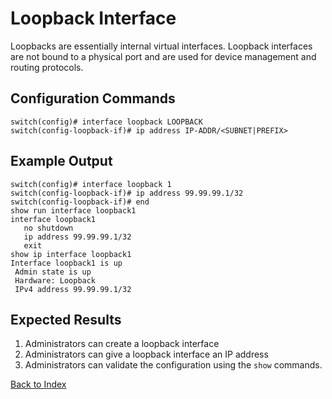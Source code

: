 # Loopback Interface

Loopbacks are essentially internal virtual interfaces. Loopback interfaces are not bound to a physical port and are used for device management and routing protocols.

## Configuration Commands

```text
switch(config)# interface loopback LOOPBACK
switch(config-loopback-if)# ip address IP-ADDR/<SUBNET|PREFIX>
```

## Example Output

```text
switch(config)# interface loopback 1
switch(config-loopback-if)# ip address 99.99.99.1/32
switch(config-loopback-if)# end
show run interface loopback1
interface loopback1
   no shutdown
   ip address 99.99.99.1/32
   exit
show ip interface loopback1
Interface loopback1 is up
 Admin state is up
 Hardware: Loopback
 IPv4 address 99.99.99.1/32
```

## Expected Results

1. Administrators can create a loopback interface
2. Administrators can give a loopback interface an IP address
3. Administrators can validate the configuration using the `show` commands.

[Back to Index](../README.md)
